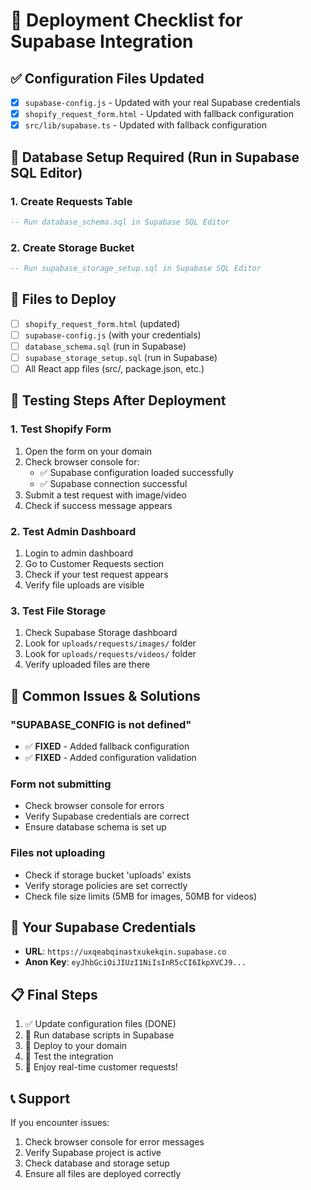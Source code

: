 # 🚀 Deployment Checklist for Supabase Integration

## ✅ Configuration Files Updated
- [x] `supabase-config.js` - Updated with your real Supabase credentials
- [x] `shopify_request_form.html` - Updated with fallback configuration
- [x] `src/lib/supabase.ts` - Updated with fallback configuration

## 🔧 Database Setup Required (Run in Supabase SQL Editor)

### 1. Create Requests Table
```sql
-- Run database_schema.sql in Supabase SQL Editor
```

### 2. Create Storage Bucket
```sql
-- Run supabase_storage_setup.sql in Supabase SQL Editor
```

## 📁 Files to Deploy
- [ ] `shopify_request_form.html` (updated)
- [ ] `supabase-config.js` (with your credentials)
- [ ] `database_schema.sql` (run in Supabase)
- [ ] `supabase_storage_setup.sql` (run in Supabase)
- [ ] All React app files (src/, package.json, etc.)

## 🧪 Testing Steps After Deployment

### 1. Test Shopify Form
1. Open the form on your domain
2. Check browser console for:
   - ✅ Supabase configuration loaded successfully
   - ✅ Supabase connection successful
3. Submit a test request with image/video
4. Check if success message appears

### 2. Test Admin Dashboard
1. Login to admin dashboard
2. Go to Customer Requests section
3. Check if your test request appears
4. Verify file uploads are visible

### 3. Test File Storage
1. Check Supabase Storage dashboard
2. Look for `uploads/requests/images/` folder
3. Look for `uploads/requests/videos/` folder
4. Verify uploaded files are there

## 🚨 Common Issues & Solutions

### "SUPABASE_CONFIG is not defined"
- ✅ **FIXED** - Added fallback configuration
- ✅ **FIXED** - Added configuration validation

### Form not submitting
- Check browser console for errors
- Verify Supabase credentials are correct
- Ensure database schema is set up

### Files not uploading
- Check if storage bucket 'uploads' exists
- Verify storage policies are set correctly
- Check file size limits (5MB for images, 50MB for videos)

## 🔑 Your Supabase Credentials
- **URL**: `https://uxqeabqinastxukekqin.supabase.co`
- **Anon Key**: `eyJhbGciOiJIUzI1NiIsInR5cCI6IkpXVCJ9...`

## 📋 Final Steps
1. ✅ Update configuration files (DONE)
2. 🔄 Run database scripts in Supabase
3. 🚀 Deploy to your domain
4. 🧪 Test the integration
5. 🎉 Enjoy real-time customer requests!

## 📞 Support
If you encounter issues:
1. Check browser console for error messages
2. Verify Supabase project is active
3. Check database and storage setup
4. Ensure all files are deployed correctly
